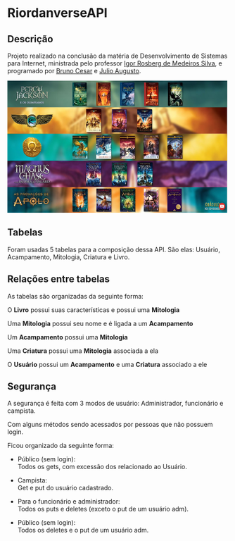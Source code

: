 # RiordanverseAPI

## Descrição
Projeto realizado na conclusão da matéria de Desenvolvimento de Sistemas para Internet, ministrada pelo professor [Igor Rosberg de Medeiros Silva](https://github.com/igorosberg), e programado por [Bruno Cesar](https://github.com/brunoo85) e [Julio Augusto](https://github.com/maoiki).

[Editar tamanho da imagem, tá muito pequena]: # 
 <img src=".\riodanverse\assets\fotoLivros.jpg" width="500" height="300">

## Tabelas
Foram usadas 5 tabelas para a composição dessa API. São elas: Usuário, Acampamento, Mitologia, Criatura e Livro. 

## Relações entre tabelas
As tabelas são organizadas da seguinte forma: 

O **Livro** possui suas características e possui uma **Mitologia**

Uma **Mitologia** possui seu nome e é ligada a um **Acampamento**

Um **Acampamento** possui uma **Mitologia**

Uma **Criatura** possui uma **Mitologia** associada a ela

O **Usuário** possui um **Acampamento** e uma **Criatura** associado a ele

## Segurança

A segurança é feita com 3 modos de usuário: 
Administrador, funcionário e campista.

Com alguns métodos sendo acessados por pessoas que não possuem login. 

Ficou organizado da seguinte forma: 

- Público (sem login):<br>
Todos os gets, com excessão dos relacionado ao Usuário.

- Campista:<br>
Get e put do usuário cadastrado.

- Para o funcionário e administrador:<br>
Todos os puts e deletes (exceto o put de um usuário adm).

- Público (sem login):<br>
Todos os deletes e o put de um usuário adm.
